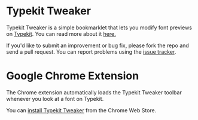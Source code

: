 # Typekit Tweaker

Typekit Tweaker is a simple bookmarklet that lets you modify font previews on [Typekit](http://typekit.com). You can read more about it [here.](http://kylefox.ca/typekit-tweaker/)

If you'd like to submit an improvement or bug fix, please fork the repo and send a pull request. You can report problems using the [issue tracker](https://github.com/kylefox/Typekit-Tweaker/issues).

# Google Chrome Extension

The Chrome extension automatically loads the Typekit Tweaker toolbar whenever you look at a font on Typekit.

You can [install Typekit Tweaker](https://chrome.google.com/webstore/detail/typekit-tweaker/imjkefgbldfcncjipjoahpbeakfjflgf) from the Chrome Web Store.